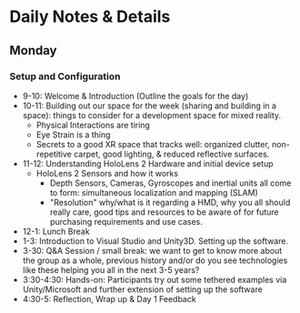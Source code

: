 # Daily Notes & Details 

## Monday

### Setup and Configuration

* 9-10: Welcome & Introduction (Outline the goals for the day)
* 10-11: Building out our space for the week (sharing and building in a space): things to consider for a development space for mixed reality.
  * Physical Interactions are tiring
  * Eye Strain is a thing
  * Secrets to a good XR space that tracks well: organized clutter, non-repetitive carpet, good lighting, & reduced reflective surfaces.
* 11-12: Understanding HoloLens 2 Hardware and initial device setup
  * HoloLens 2 Sensors and how it works
    * Depth Sensors, Cameras, Gyroscopes and inertial units all come to form: simultaneous localization and mapping (SLAM)
    * "Resolution" why/what is it regarding a HMD, why you all should really care, good tips and resources to be aware of for future purchasing requirements and use cases.
* 12-1: Lunch Break
* 1-3: Introduction to Visual Studio and Unity3D. Setting up the software.
* 3-30: Q&A Session / small break: we want to get to know more about the group as a whole, previous history and/or do you see technologies like these helping you all in the next 3-5 years?
* 3:30-4:30: Hands-on: Participants try out some tethered examples via Unity/Microsoft and further extension of setting up the software
* 4:30-5: Reflection, Wrap up & Day 1 Feedback

